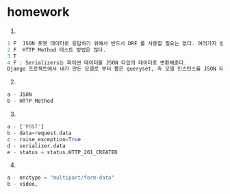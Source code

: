 # homework

1.

```python
1 F  JSON 포맷 데이터로 응답하기 위해서 반드시 DRF 를 사용할 필요는 없다. 여러가지 방법이 있다.
2 F  HTTP Method 테스트 방법은 많다.
3 T
4 F : Serializers는 파이썬 데이터를 JSON 타입의 데이터로 변환해준다.
Django 프로젝트에서 내가 만든 모델로 부터 뽑은 queryset, 즉 모델 인스턴스를 JSON 타입으로 바꿔 주는 것.

```





2.

```python
a - JSON
b - HTTP Method
```





3.

```python
a - ['POST']
b - data=request.data
c - raise_exception=True
d - serializer.data
e - status = status.HTTP_201_CREATED
```





4.

```python
a - enctype = "multipart/form-data"
b - video, 
```









